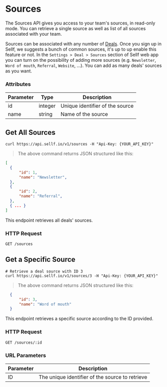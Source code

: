 # <a name="sources"></a>Sources

The Sources API gives you access to your team's sources, in read-only mode. You can retrieve a single source as well as list of all sources associated with your team.

Sources can be associated with any number of [Deals](#deals). Once you sign up in Sellf, we suggests a bunch of common sources, it's up to up enable this feature or not. In the `Settings > Deal > Sources` section of Sellf web app you can turn on the possibility of adding more sources (e.g. `Newsletter`, `Word of mouth`, `Referral`, `Website`, ...). You can add as many deals' sources as you want.

### Attributes

Parameter | Type | Description
--------- | ------- | -----------
id | integer | Unique identifier of the source
name | string | Name of the source


## Get All Sources

```shell
curl https://api.sellf.io/v1/sources -H "Api-Key: {YOUR_API_KEY}"
```

> The above command returns JSON structured like this:

```json
[
  {
	  "id": 1,
	  "name": "Newsletter",
  },
  {
	  "id": 2,
	  "name": "Referral",
  },
  { ... }
]
```

This endpoint retrieves all deals' sources.

### HTTP Request

`GET /sources`




## Get a Specific Source

```shell
# Retrieve a deal source with ID 3
curl https://api.sellf.io/v1/sources/3 -H "Api-Key: {YOUR_API_KEY}"
```

> The above command returns JSON structured like this:

```json
  {
	  "id": 3,
	  "name": "Word of mouth"
  }
```

This endpoint retrieves a specific source according to the ID provided.

### HTTP Request

`GET /sources/:id`

### URL Parameters

Parameter | Description
--------- | -----------
ID | The unique identifier of the source to retrieve